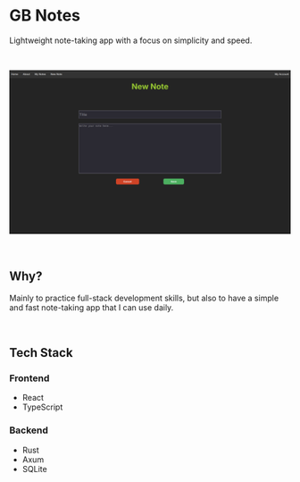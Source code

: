 # GB Notes

Lightweight note-taking app with a focus on simplicity and speed.

<br>

![New Note Demo](./images/NewNote.png)

<br>

## Why?

Mainly to practice full-stack development skills, but also to have a simple and fast note-taking app that I can use daily.

<br>

## Tech Stack

### Frontend
 - React
 - TypeScript

### Backend
 - Rust
 - Axum
 - SQLite
